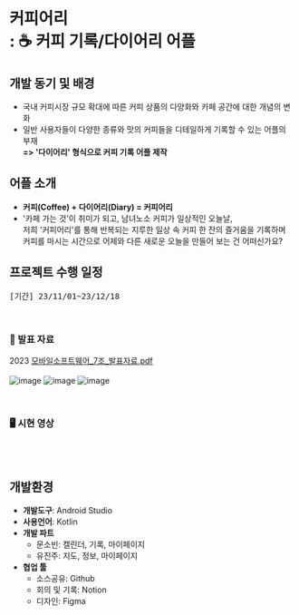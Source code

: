 # 커피어리 <br>: ☕ 커피 기록/다이어리 어플<br>

## 개발 동기 및 배경
- 국내 커피시장 규모 확대에 따른 커피 상품의 다양화와 카페 공간에 대한 개념의 변화
- 일반 사용자들이 다양한 종류와 맛의 커피들을 디테일하게 기록할 수 있는 어플의 부재
<br><strong>=> '다이어리' 형식으로 커피 기록 어플 제작</strong><br>

## 어플 소개
- <strong>커피(Coffee) + 다이어리(Diary) = 커피어리</strong>
- '카페 가는 것'이 취미가 되고, 남녀노소 커피가 일상적인 오늘날,<br>저희 '커피어리'를 통해 반복되는 지루한 일상 속 커피 한 잔의 즐거움을 기록하며<br>커피를 마시는 시간으로 어제와 다른 새로운 오늘을 만들어 보는 건 어떠신가요?<br>


## 프로젝트 수행 일정
<pre>
[기간] 23/11/01~23/12/18
</pre><br>


### 📃 발표 자료
2023 [모바일소프트웨어_7조_발표자료.pdf](https://github.com/hor629/mobilesoftware/files/13798374/_7._.pdf)
<br><br>
![image](https://github.com/hor629/mobilesoftware/assets/102593738/9d0d94e7-2d65-40e8-9e66-46ad8694e3ec)
![image](https://github.com/hor629/mobilesoftware/assets/102593738/70c86546-4c1f-4981-bea6-4b60542b0996)
![image](https://github.com/hor629/mobilesoftware/assets/102593738/28379289-a78e-4d33-87aa-782e6bd268e8)

<br>

### 🖥 시현 영상
<br><br>

## 개발환경
- <strong>개발도구</strong>: Android Studio
- <strong>사용언어</strong>: Kotlin
- <strong>개발 파트</strong>
  - 문소빈: 캘린더, 기록, 마이페이지
  - 유진주: 지도, 정보, 마이페이지
- <strong>협업 툴</strong>
  - 소스공유: Github
  - 회의 및 기록: Notion
  - 디자인: Figma
 
  
